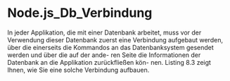 # Node.js_Db_Verbindung

In jeder Applikation, die mit einer Datenbank arbeitet, muss vor der Verwendung
dieser Datenbank zuerst eine Verbindung aufgebaut werden, über die einerseits die
Kommandos an das Datenbanksystem gesendet werden und über die auf der ande-
ren Seite die Informationen der Datenbank an die Applikation zurückfließen kön-
nen. Listing 8.3 zeigt Ihnen, wie Sie eine solche Verbindung aufbauen.
